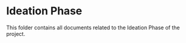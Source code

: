 # Ideation Phase  
This folder contains all documents related to the Ideation Phase of the project.
